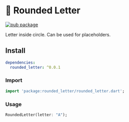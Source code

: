 # :star2: Rounded Letter

[![pub package](https://img.shields.io/pub/v/rounded_letter.svg)](https://github.com/jhomlala/roundedletter)

Letter inside circle. Can be used for placeholders.

##  Install

```yaml
dependencies:
  rounded_letter: ^0.0.1
```

###  Import

```dart
import 'package:rounded_letter/rounded_letter.dart';
```

###  Usage

```dart
RoundedLetter(letter: "A");
```
